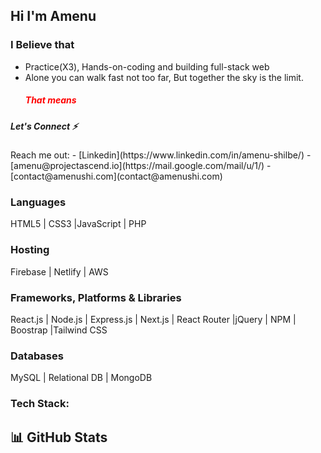 
<h2>Hi I'm <strong>Amenu</strong></h2>
<h3>I Believe that</h1>

- Practice(X3), Hands-on-coding and building full-stack web 
- Alone you can walk fast not too far, But together the sky is the limit.
  <h5 style="color:red">That means</h5>


<h5> Let's Connect ⚡</h5>
Reach me out:
- [Linkedin](https://www.linkedin.com/in/amenu-shilbe/)
- [amenu@projectascend.io](https://mail.google.com/mail/u/1/)
- [contact@amenushi.com](contact@amenushi.com)

### Languages
HTML5 | CSS3 |JavaScript | PHP 

### Hosting
Firebase | Netlify | AWS 

### Frameworks, Platforms & Libraries
React.js | Node.js | Express.js | Next.js | React Router |jQuery | NPM | Boostrap |Tailwind CSS

### Databases
MySQL | Relational DB | MongoDB

### Tech Stack:
[](https://upload.wikimedia.org/wikipedia/commons/thumb/3/30/React_Logo_SVG.svg/1200px-React_Logo_SVG.svg.png)

[](https://upload.wikimedia.org/wikipedia/commons/thumb/d/d9/Node.js_logo.svg/590px-Node.js_logo.svg.png)

[](https://upload.wikimedia.org/wikipedia/commons/6/64/Expressjs.png)

## 📊 GitHub Stats



<!--
**Amenu-sh/Amenu-Sh** is a ✨ _special_ ✨ repository because its `README.md` (this file) appears on your GitHub profile.

Here are some ideas to get you started:

- 🔭 I’m currently working on ...
- 🌱 I’m currently learning ...
- 👯 I’m looking to collaborate on ...
- 🤔 I’m looking for help with ...
- 💬 Ask me about ...
- 📫 How to reach me: ...
- 😄 Pronouns: ...
- ⚡ Fun fact: ...

-->
